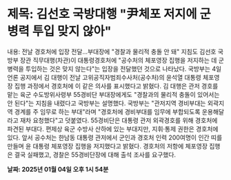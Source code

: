 # **제목: 김선호 국방대행 "尹체포 저지에 군 병력 투입 맞지 않아"**

  내용: 전날 경호처에 입장 전달…부대장에 "경찰과 물리적 충돌 안 돼" 지침도    김선호 국방부 장관 직무대행(차관)이 대통령경호처에 "공수처의 체포영장 집행을 저지하는 데 군 병력을 투입하는 것은 맞지 않는다"는 입장을 전달했던 것으로 나타났다.    국방부는 4일 언론 공지에서 김 대행이 전날 고위공직자범죄수사처(공수처)의 윤석열 대통령 체포영장 집행 과정에서 경호처에 이 같은 의사를 표시했다고 밝혔다.    김 대행은 관저 경호를 맡는 육군 수도방위사령부 55경비단 부대장에게도 "경찰과의 물리적 충돌이 있어서는 안 된다"는 지침을 내렸다고 국방부는 설명했다.    국방부는 "관저지역 경비부대는 외곽지역 경계를 주 임무로 하는 부대"라며 "경호처에 경비부대를 임무에 부합되도록 운용해달라고 재차 요청했다"고 덧붙였다.    55경비단은 대통령 관저 외곽경호를 위해 경호처에 파견된 부대다. 편제상 육군 수방사 산하에 있는 부대지만, 지휘·통제 권한은 경호처에 있다.    앞서 공수처는 한남동 대통령 관저에서 군인과 경호처 인력 200여명이 인간 띠를 만들며 윤 대통령 체포영장 집행을 저지했다고 밝혔다.    경호처의 저항에 체포영장 집행은 결국 실패했고, 경찰은 55경비단장에 대해 출석 조사를 요구했다.

  **날짜: 2025년 01월 04일 오후 1시 54분**